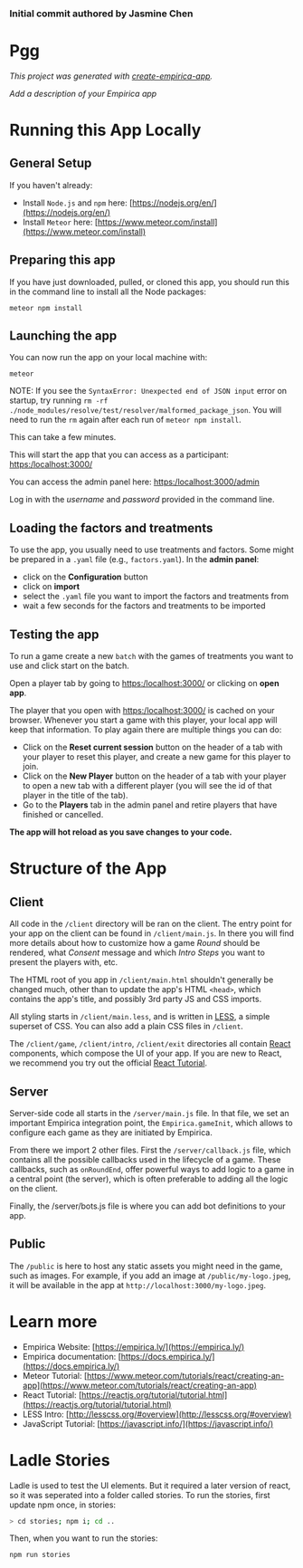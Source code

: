 ### Initial commit authored by Jasmine Chen

# Pgg

_This project was generated with [create-empirica-app](https://github.com/empiricaly/create-empirica-app)._

_Add a description of your Empirica app_

# Running this App Locally

## General Setup

If you haven't already:

- Install `Node.js` and `npm` here: [https://nodejs.org/en/](https://nodejs.org/en/)
- Install `Meteor` here: [https://www.meteor.com/install](https://www.meteor.com/install)

## Preparing this app

If you have just downloaded, pulled, or cloned this app, you should run this in the command line to install all the Node packages:

```
meteor npm install
```

## Launching the app

You can now run the app on your local machine with:

```
meteor
```

NOTE: If you see the `SyntaxError: Unexpected end of JSON input` error on
startup, try running `rm -rf ./node_modules/resolve/test/resolver/malformed_package_json`.
You will need to run the `rm` again after each run of `meteor npm install`.

This can take a few minutes.

This will start the app that you can access as a participant:
[https:/localhost:3000/](https:/localhost:3000/)

You can access the admin panel here:
[https:/localhost:3000/admin](https:/localhost:3000/admin)

Log in with the _username_ and _password_ provided in the command line.

## Loading the factors and treatments

To use the app, you usually need to use treatments and factors. Some might be prepared in a `.yaml` file (e.g., `factors.yaml`). In the **admin panel**:

- click on the **Configuration** button
- click on **import**
- select the `.yaml` file you want to import the factors and treatments from
- wait a few seconds for the factors and treatments to be imported

## Testing the app

To run a game create a new `batch` with the games of treatments you want to use and click start on the batch.

Open a player tab by going to [https:/localhost:3000/](https:/localhost:3000/) or clicking on **open app**.

The player that you open with [https:/localhost:3000/](https:/localhost:3000/) is cached on your browser. Whenever you start a game with this player, your local app will keep that information. To play again there are multiple things you can do:

- Click on the **Reset current session** button on the header of a tab with your player to reset this player, and create a new game for this player to join.
- Click on the **New Player** button on the header of a tab with your player to open a new tab with a different player (you will see the id of that player in the title of the tab).
- Go to the **Players** tab in the admin panel and retire players that have finished or cancelled.

**The app will hot reload as you save changes to your code.**

# Structure of the App

## Client

All code in the `/client` directory will be ran on the client. The entry point
for your app on the client can be found in `/client/main.js`. In there you will
find more details about how to customize how a game _Round_ should be rendered,
what _Consent_ message and which _Intro Steps_ you want to present the players
with, etc.

The HTML root of you app in `/client/main.html` shouldn't generally be changed
much, other than to update the app's HTML `<head>`, which contains the app's
title, and possibly 3rd party JS and CSS imports.

All styling starts in `/client/main.less`, and is written in
[LESS](http://lesscss.org/), a simple superset of CSS. You can also add a plain
CSS files in `/client`.

The `/client/game`, `/client/intro`, `/client/exit` directories all contain
[React](https://reactjs.org/) components, which compose the UI of your app.
If you are new to React, we recommend you try out the official
[React Tutorial](https://reactjs.org/tutorial/tutorial.html).

## Server

Server-side code all starts in the `/server/main.js` file. In that file, we set
an important Empirica integration point, the `Empirica.gameInit`, which allows
to configure each game as they are initiated by Empirica.

From there we import 2 other files. First the `/server/callback.js` file, which
contains all the possible callbacks used in the lifecycle of a game. These
callbacks, such as `onRoundEnd`, offer powerful ways to add logic to a game in a
central point (the server), which is often preferable to adding all the logic on
the client.

Finally, the /server/bots.js file is where you can add bot definitions to your app.

## Public

The `/public` is here to host any static assets you might need in the game, such
as images. For example, if you add an image at `/public/my-logo.jpeg`, it will
be available in the app at `http://localhost:3000/my-logo.jpeg`.

# Learn more

- Empirica Website: [https://empirica.ly/](https://empirica.ly/)
- Empirica documentation: [https://docs.empirica.ly/](https://docs.empirica.ly/)
- Meteor Tutorial: [https://www.meteor.com/tutorials/react/creating-an-app](https://www.meteor.com/tutorials/react/creating-an-app)
- React Tutorial: [https://reactjs.org/tutorial/tutorial.html](https://reactjs.org/tutorial/tutorial.html)
- LESS Intro: [http://lesscss.org/#overview](http://lesscss.org/#overview)
- JavaScript Tutorial: [https://javascript.info/](https://javascript.info/)

# Ladle Stories

Ladle is used to test the UI elements. But it required a later version of react,
so it was seperated into a folder called stories. To run the stories, first
update npm once, in stories:

```sh
> cd stories; npm i; cd ..
```

Then, when you want to run the stories:

```sh
npm run stories
```
